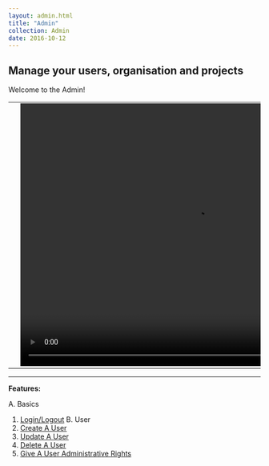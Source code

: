 ```yaml
---
layout: admin.html
title: "Admin"
collection: Admin
date: 2016-10-12
---
```

**Manage your users, organisation and projects**
---
Welcome to the Admin!

<table>
<tr>
<td width="50px"></td>
<td width="700px">
<video width="700" height="525" controls>
	<source src="/assets/video/Admin/Admin.mp4" type="video/mp4">
	Your browser does not support the video tag.
</video>
</td>
<td width="50px"></td>
</tr>
</table>



---
**Features:**

A. Basics
  1. [Login/Logout](/admin/a_createDashboard/createDashboard.md)
B. User
  1. [Create A User](/admin/a_createDashboard/createDashboard.md)
  2. [Update A User](/dashboard/b_Rename_Dashboard/Rename_Dashboard)
  3. [Delete A User](/dashboard/c_deleting_dashboard/deleting_dashboard.md)
  4. [Give A User Administrative Rights](/admin/a_createDashboard/createDashboard.md)
